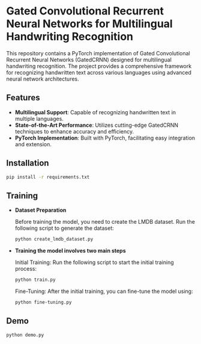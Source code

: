 # Gated Convolutional Recurrent Neural Networks for Multilingual Handwriting Recognition

This repository contains a PyTorch implementation of Gated Convolutional Recurrent Neural Networks (GatedCRNN) designed for multilingual handwriting recognition. The project provides a comprehensive framework for recognizing handwritten text across various languages using advanced neural network architectures.

## Features

- **Multilingual Support**: Capable of recognizing handwritten text in multiple languages.
- **State-of-the-Art Performance**: Utilizes cutting-edge GatedCRNN techniques to enhance accuracy and efficiency.
- **PyTorch Implementation**: Built with PyTorch, facilitating easy integration and extension.

## Installation

```bash
pip install -r requirements.txt
```

## Training

- **Dataset Preparation**

   Before training the model, you need to create the LMDB dataset. Run the following script to generate the dataset:

   ```bash
   python create_lmdb_dataset.py
   ```

- **Training the model involves two main steps**
   
   Initial Training: Run the following script to start the initial training process:
      
   ```bash
   python train.py
   ```
   
   Fine-Tuning: After the initial training, you can fine-tune the model using:
   
   ```bash
   python fine-tuning.py
   ```

## Demo

```bash
python demo.py
```

